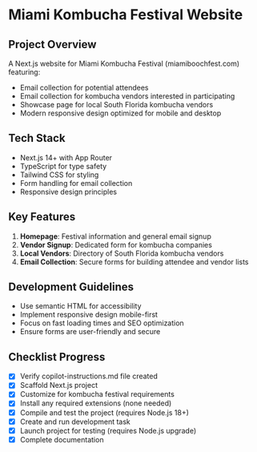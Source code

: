 # Miami Kombucha Festival Website

## Project Overview
A Next.js website for Miami Kombucha Festival (miamiboochfest.com) featuring:
- Email collection for potential attendees
- Email collection for kombucha vendors interested in participating
- Showcase page for local South Florida kombucha vendors
- Modern responsive design optimized for mobile and desktop

## Tech Stack
- Next.js 14+ with App Router
- TypeScript for type safety
- Tailwind CSS for styling
- Form handling for email collection
- Responsive design principles

## Key Features
1. **Homepage**: Festival information and general email signup
2. **Vendor Signup**: Dedicated form for kombucha companies
3. **Local Vendors**: Directory of South Florida kombucha vendors
4. **Email Collection**: Secure forms for building attendee and vendor lists

## Development Guidelines
- Use semantic HTML for accessibility
- Implement responsive design mobile-first
- Focus on fast loading times and SEO optimization
- Ensure forms are user-friendly and secure

## Checklist Progress
- [x] Verify copilot-instructions.md file created
- [x] Scaffold Next.js project
- [x] Customize for kombucha festival requirements
- [x] Install any required extensions (none needed)
- [x] Compile and test the project (requires Node.js 18+)
- [x] Create and run development task
- [x] Launch project for testing (requires Node.js upgrade)
- [x] Complete documentation
